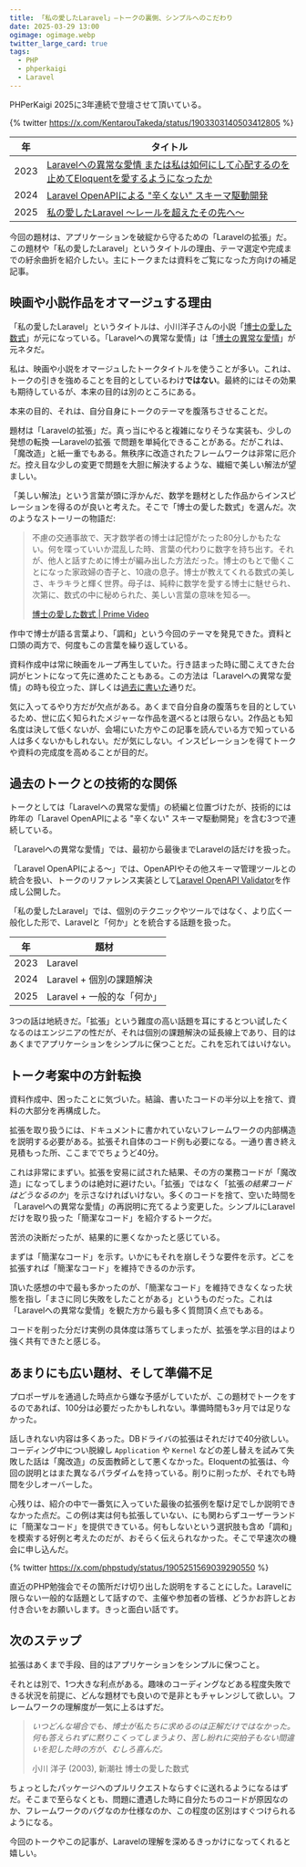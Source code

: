 ```yaml
---
title: 「私の愛したLaravel」―トークの裏側、シンプルへのこだわり
date: 2025-03-29 13:00
ogimage: ogimage.webp
twitter_large_card: true
tags:
  - PHP
  - phperkaigi
  - Laravel
---
```


PHPerKaigi 2025に3年連続で登壇させて頂いている。

{% twitter https://x.com/KentarouTakeda/status/1903303140503412805 %}

| 年 | タイトル |
| - | - |
| 2023 | [Laravelへの異常な愛情 または私は如何にして心配するのを止めてEloquentを愛するようになったか](https://fortee.jp/phperkaigi-2023/proposal/6211083d-fc51-49a3-8b27-485d8e231b1f) |
| 2024 | [Laravel OpenAPIによる "辛くない" スキーマ駆動開発](https://fortee.jp/phperkaigi-2024/proposal/9e2e6c38-d078-4efa-99b4-83ebf9033b34) |
| 2025 | [私の愛したLaravel 〜レールを超えたその先へ〜](https://fortee.jp/phperkaigi-2025/proposal/3ff0f775-9601-4bf6-a1cf-9911b11787b3) |

今回の題材は、アプリケーションを破綻から守るための「Laravelの拡張」だ。この題材や「私の愛したLaravel」というタイトルの理由、テーマ選定や完成までの紆余曲折を紹介したい。主にトークまたは資料をご覧になった方向けの補足記事。

## 映画や小説作品をオマージュする理由

「私の愛したLaravel」というタイトルは、小川洋子さんの小説「[博士の愛した数式](https://www.shinchosha.co.jp/book/401303/)」が元になっている。「Laravelへの異常な愛情」は「[博士の異常な愛情](https://ja.wikipedia.org/wiki/%E5%8D%9A%E5%A3%AB%E3%81%AE%E7%95%B0%E5%B8%B8%E3%81%AA%E6%84%9B%E6%83%85_%E3%81%BE%E3%81%9F%E3%81%AF%E7%A7%81%E3%81%AF%E5%A6%82%E4%BD%95%E3%81%AB%E3%81%97%E3%81%A6%E5%BF%83%E9%85%8D%E3%81%99%E3%82%8B%E3%81%AE%E3%82%92%E6%AD%A2%E3%82%81%E3%81%A6%E6%B0%B4%E7%88%86%E3%82%92%E6%84%9B%E3%81%99%E3%82%8B%E3%82%88%E3%81%86%E3%81%AB%E3%81%AA%E3%81%A3%E3%81%9F%E3%81%8B)」が元ネタだ。

私は、映画や小説をオマージュしたトークタイトルを使うことが多い。これは、トークの引きを強めることを目的としているわけ**ではない**。最終的にはその効果も期待しているが、本来の目的は別のところにある。

本来の目的、それは、自分自身にトークのテーマを腹落ちさせることだ。

題材は「Laravelの拡張」だ。真っ当にやると複雑になりそうな実装も、少しの発想の転換 ―Laravelの拡張 で問題を単純化できることがある。だがこれは、「魔改造」と紙一重でもある。無秩序に改造されたフレームワークは非常に厄介だ。控え目な少しの変更で問題を大胆に解決するような、繊細で美しい解法が望ましい。

「美しい解法」という言葉が頭に浮かんだ、数学を題材とした作品からインスピレーションを得るのが良いと考えた。そこで「博士の愛した数式」を選んだ。次のようなストーリーの物語だ:

> 不慮の交通事故で、天才数学者の博士は記憶がたった80分しかもたない。何を喋っていいか混乱した時、言葉の代わりに数字を持ち出す。それが、他人と話すために博士が編み出した方法だった。博士のもとで働くことになった家政婦の杏子と、10歳の息子。博士が教えてくれる数式の美しさ、キラキラと輝く世界。母子は、純粋に数学を愛する博士に魅せられ、次第に、数式の中に秘められた、美しい言葉の意味を知る―。
>
> [博士の愛した数式 | Prime Video](https://www.amazon.co.jp/%E5%8D%9A%E5%A3%AB%E3%81%AE%E6%84%9B%E3%81%97%E3%81%9F%E6%95%B0%E5%BC%8F-%E5%AF%BA%E5%B0%BE%E8%81%B0/dp/B00N0BLLCW)

作中で博士が語る言葉より、「調和」という今回のテーマを発見できた。資料と口頭の両方で、何度もこの言葉を繰り返している。

資料作成中は常に映画をループ再生していた。行き詰まった時に聞こえてきた台詞がヒントになって先に進めたこともある。この方法は「Laravelへの異常な愛情」の時も役立った、詳しくは[過去に書いた](https://no-hack-no.life/post/2023-05-04-PHPerKaigi2023-Dr-Strange-Laravel/#%E7%99%BB%E5%A3%87%E3%82%BF%E3%82%A4%E3%83%88%E3%83%AB%E3%81%A8%E5%8F%8D%E7%9C%81%E7%82%B9)通りだ。

気に入ってるやり方だが欠点がある。あくまで自分自身の腹落ちを目的としているため、世に広く知られたメジャーな作品を選べるとは限らない。2作品とも知名度は決して低くないが、会場にいた方やこの記事を読んでいる方で知っている人は多くないかもしれない。だが気にしない。インスピレーションを得てトークや資料の完成度を高めることが目的だ。

## 過去のトークとの技術的な関係

トークとしては「Laravelへの異常な愛情」の続編と位置づけたが、技術的には昨年の「Laravel OpenAPIによる "辛くない" スキーマ駆動開発」を含む3つで連続している。

「Laravelへの異常な愛情」では、最初から最後までLaravelの話だけを扱った。

「Laravel OpenAPIによる〜」では、OpenAPIやその他スキーマ管理ツールとの統合を扱い、トークのリファレンス実装として[Laravel OpenAPI Validator](https://packagist.org/packages/kentaroutakeda/laravel-openapi-validator)を作成し公開した。

「私の愛したLaravel」では、個別のテクニックやツールではなく、より広く一般化した形で、Laravelと「何か」とを統合する話題を扱った。

| 年 | 題材 |
| - | - |
| 2023 | Laravel |
| 2024 | Laravel + 個別の課題解決 |
| 2025 | Laravel + 一般的な「何か」 |

3つの話は地続きだ。「拡張」という難度の高い話題を耳にするとつい試したくなるのはエンジニアの性だが、それは個別の課題解決の延長線上であり、目的はあくまでアプリケーションをシンプルに保つことだ。これを忘れてはいけない。

## トーク考案中の方針転換

資料作成中、困ったことに気づいた。結論、書いたコードの半分以上を捨て、資料の大部分を再構成した。

拡張を取り扱うには、ドキュメントに書かれていないフレームワークの内部構造を説明する必要がある。拡張それ自体のコード例も必要になる。一通り書き終え見積もった所、ここまででちょうど40分。

これは非常にまずい。拡張を安易に試された結果、その方の業務コードが「魔改造」になってしまうのは絶対に避けたい。「拡張」ではなく「拡張*の結果コードはどうなるのか*」を示さなければいけない。多くのコードを捨て、空いた時間を「Laravelへの異常な愛情」の再説明に充てるよう変更した。シンプルにLaravelだけを取り扱った「簡潔なコード」を紹介するトークだ。

苦渋の決断だったが、結果的に悪くなかったと感じている。

まずは「簡潔なコード」を示す。いかにもそれを崩しそうな要件を示す。どこを拡張すれば「簡潔なコード」を維持できるのか示す。

頂いた感想の中で最も多かったのが、「簡潔なコード」を維持できなくなった状態を指し「まさに同じ失敗をしたことがある」というものだった。これは「Laravelへの異常な愛情」を観た方から最も多く質問頂く点でもある。

コードを削った分だけ実例の具体度は落ちてしまったが、拡張を学ぶ目的はより強く共有できたと感じる。

## あまりにも広い題材、そして準備不足

プロポーザルを通過した時点から嫌な予感がしていたが、この題材でトークをするのであれば、100分は必要だったかもしれない。準備時間も3ヶ月では足りなかった。

話しきれない内容は多くあった。DBドライバの拡張はそれだけで40分欲しい。コーディング中につい脱線し `Application` や `Kernel` などの差し替えを試みて失敗した話は「魔改造」の反面教師として悪くなかった。Eloquentの拡張は、今回の説明とはまた異なるパラダイムを持っている。削りに削ったが、それでも時間を少しオーバーした。

心残りは、紹介の中で一番気に入っていた最後の拡張例を駆け足でしか説明できなかった点だ。この例は実は何も拡張していない、にも関わらずユーザーランドに「簡潔なコード」を提供できている。何もしないという選択肢も含め「調和」を模索する好例と考えたのだが、おそらく伝えられなかった。そこで早速次の機会に申し込んだ。

{% twitter https://x.com/phpstudy/status/1905251569039290550 %}

直近のPHP勉強会でその箇所だけ切り出した説明をすることにした。Laravelに限らない一般的な話題として話すので、主催や参加者の皆様、どうかお許しとお付き合いをお願いします。きっと面白い話です。

## 次のステップ

拡張はあくまで手段、目的はアプリケーションをシンプルに保つこと。

それとは別で、1つ大きな利点がある。趣味のコーディングなどある程度失敗できる状況を前提に、どんな題材でも良いので是非ともチャレンジして欲しい。フレームワークの理解度が一気に上るはずだ。

> *いつどんな場合でも、博士が私たちに求めるのは正解だけではなかった。何も答えられずに黙りこくってしまうより、苦し紛れに突拍子もない間違いを犯した時の方が、むしろ喜んだ。*
>
> 小川 洋子 (2003),  新潮社
> 博士の愛した数式

ちょっとしたパッケージへのプルリクエストならすぐに送れるようになるはずだ。そこまで至らなくとも、問題に遭遇した時に自分たちのコードが原因なのか、フレームワークのバグなのか仕様なのか、この程度の区別はすぐつけられるようになる。

今回のトークやこの記事が、Laravelの理解を深めるきっかけになってくれると嬉しい。
